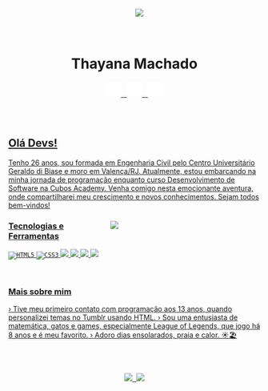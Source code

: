 <img align="right" width="250px" style="margin-top:-20px" src="https://i.ibb.co/BBWTwQ5/IMG-1466-removebg-preview-removebg-preview.png">

<br>
<br>

 
<h1 align="center">Thayana Machado</h1>

<div align="center" >

<a href="https://www.instagram.com/thayanamachado_/" target="_blank"><img  alt="Instagram" width="30px" src="https://github.com/Aakarsh-B/trying-repos/blob/master/insta.svg" /> &nbsp;
<a href="https://twitter.com/thaymrz" target="_blank"><img  alt="Twitter" width="30px" src="https://github.com/Aakarsh-B/trying-repos/blob/master/twitter.svg" /> &nbsp;
<a href="https://www.linkedin.com/in/thayana-machado" target="_blank"><img  alt="LinkedIn" width="30px" src="https://github.com/Aakarsh-B/trying-repos/blob/master/linkedin.svg" />

</div>

<br>
<br>

## Olá Devs!

Tenho 26 anos, sou formada em Engenharia Civil pelo Centro Universitário Geraldo di Biase e moro em Valença/RJ. Atualmente, estou embarcando na minha jornada de programação enquanto curso Desenvolvimento de Software na Cubos Academy. Venha comigo nesta emocionante aventura, onde compartilharei meu crescimento e novos conhecimentos. Sejam todos bem-vindos!
<br>

<div>
<img width="300px" align="right" src="https://i.ibb.co/Gv4mkqn/IMG-1469-removebg-preview.png">

 ### Tecnologias e Ferramentas 

<code><img width="40px" src="https://cdn.jsdelivr.net/gh/devicons/devicon/icons/html5/html5-original-wordmark.svg" title = "HTML5"/></code>
<code><img width="40px" src="https://cdn.jsdelivr.net/gh/devicons/devicon/icons/css3/css3-original-wordmark.svg" title = "CSS3"/></code>
<code><img width="40px" src="https://cdn.jsdelivr.net/gh/devicons/devicon/icons/javascript/javascript-original.svg"></code>
<code><img width="40px" src="https://cdn.jsdelivr.net/gh/devicons/devicon/icons/react/react-original-wordmark.svg" /></code>
<code><img width="40px" src="https://cdn.jsdelivr.net/gh/devicons/devicon/icons/nodejs/nodejs-original-wordmark.svg" /></code>
<code><img width="40px" src="https://cdn.jsdelivr.net/gh/devicons/devicon/icons/postgresql/postgresql-original-wordmark.svg" /></code>

<br>

 
###  Mais sobre mim 


› Tive meu primeiro contato com programação aos 13 anos, quando personalizei temas no Tumblr usando HTML.
› Sou uma entusiasta de matemática, gatos e games, especialmente League of Legends, que jogo há 8 anos e é meu favorito.
› Adoro dias ensolarados, praia e calor. ☀️🏖️

 <br>
 <br>

</div>



<p align="center">
<a href="https://github.com/thayanamr">
  <img height="130em" src="https://github-readme-stats-eight-theta.vercel.app/api?username=thayanamr&show_icons=true&theme=algolia&include_all_commits=true&count_private=true"/>&nbsp;
  <img height="130em" src="https://github-readme-stats-eight-theta.vercel.app/api/top-langs/?username=thayanamr&layout=compact&langs_count=8&theme=algolia"/>
</a>
</p>




